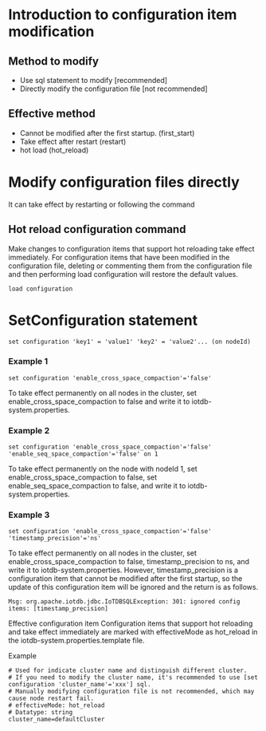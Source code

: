 <!--

    Licensed to the Apache Software Foundation (ASF) under one
    or more contributor license agreements.  See the NOTICE file
    distributed with this work for additional information
    regarding copyright ownership.  The ASF licenses this file
    to you under the Apache License, Version 2.0 (the
    "License"); you may not use this file except in compliance
    with the License.  You may obtain a copy of the License at
    
        http://www.apache.org/licenses/LICENSE-2.0
    
    Unless required by applicable law or agreed to in writing,
    software distributed under the License is distributed on an
    "AS IS" BASIS, WITHOUT WARRANTIES OR CONDITIONS OF ANY
    KIND, either express or implied.  See the License for the
    specific language governing permissions and limitations
    under the License.

-->

# Introduction to configuration item modification
## Method to modify
* Use sql statement to modify [recommended]
* Directly modify the configuration file [not recommended]
## Effective method
* Cannot be modified after the first startup. (first_start)
* Take effect after restart (restart)
* hot load (hot_reload)
# Modify configuration files directly
It can take effect by restarting or following the command
## Hot reload configuration command
Make changes to configuration items that support hot reloading take effect immediately.
For configuration items that have been modified in the configuration file, deleting or commenting them from the configuration file and then performing load configuration will restore the default values.
```
load configuration
```
# SetConfiguration statement
```
set configuration 'key1' = 'value1' 'key2' = 'value2'... (on nodeId)
```
### Example 1
```
set configuration 'enable_cross_space_compaction'='false'
```
To take effect permanently on all nodes in the cluster, set enable_cross_space_compaction to false and write it to iotdb-system.properties.
### Example 2
```
set configuration 'enable_cross_space_compaction'='false' 'enable_seq_space_compaction'='false' on 1
```
To take effect permanently on the node with nodeId 1, set enable_cross_space_compaction to false, set enable_seq_space_compaction to false, and write it to iotdb-system.properties.
### Example 3
```
set configuration 'enable_cross_space_compaction'='false' 'timestamp_precision'='ns'
```
To take effect permanently on all nodes in the cluster, set enable_cross_space_compaction to false, timestamp_precision to ns, and write it to iotdb-system.properties. However, timestamp_precision is a configuration item that cannot be modified after the first startup, so the update of this configuration item will be ignored and the return is as follows.
```
Msg: org.apache.iotdb.jdbc.IoTDBSQLException: 301: ignored config items: [timestamp_precision]
```
Effective configuration item
Configuration items that support hot reloading and take effect immediately are marked with effectiveMode as hot_reload in the iotdb-system.properties.template file.

Example
```
# Used for indicate cluster name and distinguish different cluster.
# If you need to modify the cluster name, it's recommended to use [set configuration 'cluster_name'='xxx'] sql.
# Manually modifying configuration file is not recommended, which may cause node restart fail.
# effectiveMode: hot_reload
# Datatype: string
cluster_name=defaultCluster
```
